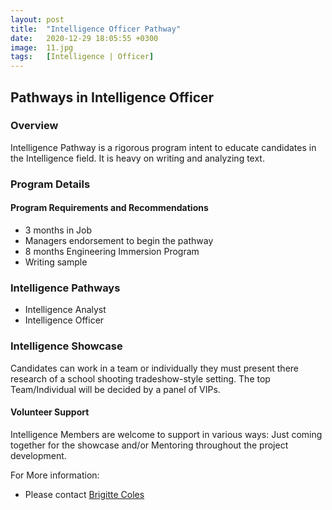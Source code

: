 ```yaml
---
layout: post
title:  "Intelligence Officer Pathway"
date:   2020-12-29 18:05:55 +0300
image:  11.jpg
tags:   [Intelligence | Officer]
---
```

## Pathways in Intelligence Officer
### Overview
Intelligence Pathway is a rigorous program intent to educate candidates in the Intelligence field. It is heavy on writing and analyzing text.

### Program Details

#### Program Requirements and Recommendations
* 3 months in Job
* Managers endorsement to begin the pathway
* 8 months Engineering Immersion Program
* Writing sample

### Intelligence Pathways
* Intelligence Analyst
* Intelligence Officer

### Intelligence Showcase
Candidates can work in a team or individually they must present there research of a school shooting tradeshow-style setting. The top Team/Individual will be decided by a panel of VIPs.

#### Volunteer Support
Intelligence Members are welcome to support in various ways: Just coming together for the showcase and/or Mentoring throughout the project development.

For More information:
- Please contact [Brigitte Coles](brigittec@driftnet.net)

[jekyll-docs]: https://jekyllrb.com/docs/home
[jekyll-gh]:   https://github.com/jekyll/jekyll
[jekyll-talk]: https://talk.jekyllrb.com/
